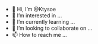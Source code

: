- 👋 Hi, I’m @Ktysoe
- 👀 I’m interested in ...
- 🌱 I’m currently learning ...
- 💞️ I’m looking to collaborate on ...
- 📫 How to reach me ...

<!---
Ktysoe/Ktysoe is a ✨ special ✨ repository because its `README.md` (this file) appears on your GitHub profile.
You can click the Preview link to take a look at your changes.
--->
